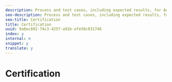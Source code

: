 ```yaml
---
description: Process and test cases, including expected results, for Adobe and Nielsen certifications.
seo-description: Process and test cases, including expected results, for Adobe and Nielsen certifications.
seo-title: Certification
title: Certification
uuid: 9a0ec892-74c3-425f-a91b-efe58c031748
index: y
internal: n
snippet: y
translate: y
---
```


# Certification


